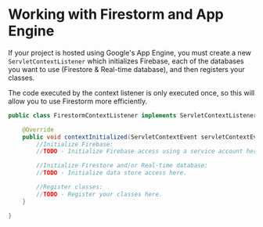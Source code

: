 # Working with Firestorm and App Engine

If your project is hosted using Google's App Engine, you must create a new `ServletContextListener` which initializes
Firebase, each of the databases you want to use (Firestore & Real-time database), and then registers your classes.

The code executed by the context listener is only executed once, so this will allow you to use Firestorm more efficiently.

```java
public class FirestormContextListener implements ServletContextListener {

    @Override
    public void contextInitialized(ServletContextEvent servletContextEvent) {
        //Initialize Firebase:
        //TODO - Initialize Firebase access using a service account here.

        //Initialize Firestore and/or Real-time database:
        //TODO - Initialize data store access here.

        //Register classes:
        //TODO - Register your classes here.
    }

}
```